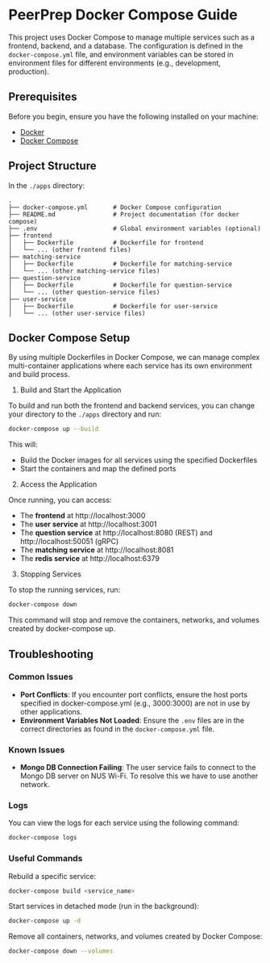 # PeerPrep Docker Compose Guide

This project uses Docker Compose to manage multiple services such as a frontend, backend, and a database. The configuration is defined in the `docker-compose.yml` file, and environment variables can be stored in environment files for different environments (e.g., development, production).

## Prerequisites

Before you begin, ensure you have the following installed on your machine:

- [Docker](https://www.docker.com/get-started)
- [Docker Compose](https://docs.docker.com/compose/install/)

## Project Structure

In the `./apps` directory:

```plaintext
.
├── docker-compose.yml       # Docker Compose configuration
├── README.md                # Project documentation (for docker compose)
├── .env                     # Global environment variables (optional)
├── frontend
│   ├── Dockerfile           # Dockerfile for frontend
│   └── ... (other frontend files)
├── matching-service
│   ├── Dockerfile           # Dockerfile for matching-service
│   └── ... (other matching-service files)
├── question-service
│   ├── Dockerfile           # Dockerfile for question-service
│   └── ... (other question-service files)
├── user-service
│   ├── Dockerfile           # Dockerfile for user-service
│   └── ... (other user-service files)

```

## Docker Compose Setup

By using multiple Dockerfiles in Docker Compose, we can manage complex multi-container applications where each service has its own environment and build process.

1. Build and Start the Application

To build and run both the frontend and backend services, you can change your directory to the `./apps` directory and run:

```bash
docker-compose up --build
```

This will:

- Build the Docker images for all services using the specified Dockerfiles
- Start the containers and map the defined ports

2. Access the Application

Once running, you can access:

- The **frontend** at http://localhost:3000
- The **user service** at http://localhost:3001
- The **question service** at http://localhost:8080 (REST) and http://localhost:50051 (gRPC)
- The **matching service** at http://localhost:8081
- The **redis service** at http://localhost:6379

3. Stopping Services

To stop the running services, run:

```bash
docker-compose down
```

This command will stop and remove the containers, networks, and volumes created by docker-compose up.

## Troubleshooting

### Common Issues

- **Port Conflicts**: If you encounter port conflicts, ensure the host ports specified in docker-compose.yml (e.g., 3000:3000) are not in use by other applications.
- **Environment Variables Not Loaded**: Ensure the `.env` files are in the correct directories as found in the `docker-compose.yml` file.

### Known Issues

- **Mongo DB Connection Failing**: The user service fails to connect to the Mongo DB server on NUS Wi-Fi. To resolve this we have to use another network.

### Logs

You can view the logs for each service using the following command:

```bash
docker-compose logs
```

### Useful Commands

Rebuild a specific service:

```bash
docker-compose build <service_name>
```

Start services in detached mode (run in the background):

```bash
docker-compose up -d
```

Remove all containers, networks, and volumes created by Docker Compose:

```bash
docker-compose down --volumes
```
